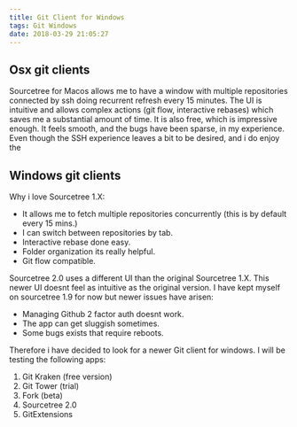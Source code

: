 ```yaml
---
title: Git Client for Windows
tags: Git Windows
date: 2018-03-29 21:05:27
---
```


## Osx git clients

Sourcetree for Macos allows me to have a window with multiple repositories connected by ssh doing recurrent refresh every 15 minutes. The UI is intuitive and allows complex actions (git flow, interactive rebases) which saves me a substantial amount of time. It is also free, which is impressive enough. It feels smooth, and the bugs have been sparse, in my experience. Even though the SSH experience leaves a bit to be desired, and i do enjoy the 

## Windows git clients

Why i love Sourcetree 1.X:

* It allows me to fetch multiple repositories concurrently (this is by default every 15 mins.)
* I can switch between repositories by tab.
* Interactive rebase done easy.
* Folder organization its really helpful.
* Git flow compatible. 

Sourcetree 2.0 uses a different UI than the original Sourcetree 1.X. This newer UI doesnt feel as intuitive as the original version. I have kept myself on sourcetree 1.9 for now but newer issues have arisen:

* Managing Github 2 factor auth doesnt work.
* The app can get sluggish sometimes.
* Some bugs exists that require reboots.

Therefore i have decided to look for a newer Git client for windows. I will be testing the following apps:

1. Git Kraken (free version)
2. Git Tower (trial)
3. Fork (beta)
4. Sourcetree 2.0
5. GitExtensions

<In here goes the plausible test params>